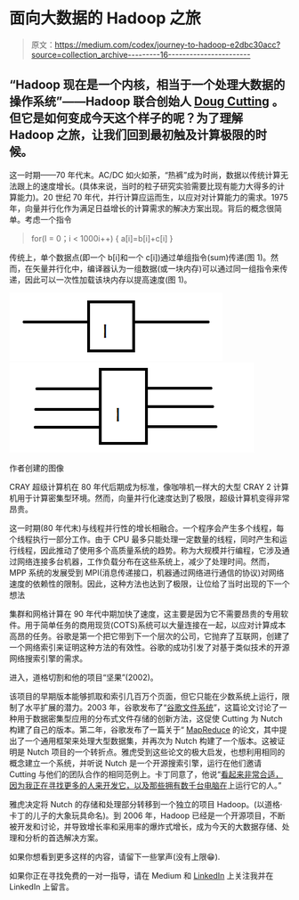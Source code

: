 # 面向大数据的 Hadoop 之旅

> 原文：<https://medium.com/codex/journey-to-hadoop-e2dbc30acc?source=collection_archive---------16----------------------->

## “Hadoop 现在是一个内核，相当于一个处理大数据的操作系统”——Hadoop 联合创始人 [Doug Cutting](https://www.youtube.com/watch?v=4jhSXsJCcEI) 。但它是如何变成今天这个样子的呢？为了理解 Hadoop 之旅，让我们回到最初触及计算极限的时候。

这一时期——70 年代末。AC/DC 如火如荼，“热裤”成为时尚，数据以传统计算无法跟上的速度增长。(具体来说，当时的粒子研究实验需要比现有能力大得多的计算能力)。20 世纪 70 年代，并行计算应运而生，以应对对计算能力的需求。1975 年，向量并行化作为满足日益增长的计算需求的解决方案出现。背后的概念很简单。考虑一个指令

> for(I = 0；i < 1000i++) { a[i]=b[i]+c[i] }

传统上，单个数据点(即一个 b[i]和一个 c[i])通过单组指令(sum)传递(图 1)。然而，在矢量并行化中，编译器认为一组数据(或一块内存)可以通过同一组指令来传递，因此可以一次性加载该块内存以提高速度(图 1)。

![](img/6b002dad6c0681822530cb3a9d0dfe48.png)![](img/7eb78e55f6b4d247379aace5aecb4f53.png)

作者创建的图像

CRAY 超级计算机在 80 年代后期成为标准，像咖啡机一样大的大型 CRAY 2 计算机用于计算密集型环境。然而，向量并行化速度达到了极限，超级计算机变得非常昂贵。

这一时期(80 年代末)与线程并行性的增长相融合。一个程序会产生多个线程，每个线程执行一部分工作。由于 CPU 最多只能处理一定数量的线程，同时产生和运行线程，因此推动了使用多个高质量系统的趋势。称为大规模并行编程，它涉及通过网络连接多台机器，工作负载分布在这些系统上，减少了处理时间。然而，MPP 系统的发展受到 MPI(消息传递接口，机器通过网络进行通信的协议)对网络速度的依赖性的限制。因此，这种方法也达到了极限，让位给了当时出现的下一个想法

集群和网格计算在 90 年代中期加快了速度，这主要是因为它不需要昂贵的专用软件。用于简单任务的商用现货(COTS)系统可以大量连接在一起，以应对计算成本高昂的任务。谷歌是第一个把它带到下一个层次的公司，它抛弃了互联网，创建了一个网络索引来证明这种方法的有效性。谷歌的成功引发了对基于类似技术的开源网络搜索引擎的需求。

进入，道格切割和他的项目“坚果”(2002)。

该项目的早期版本能够抓取和索引几百万个页面，但它只能在少数系统上运行，限制了水平扩展的潜力。2003 年，谷歌发布了“[谷歌文件系统](https://ai.google/research/pubs/pub51)”，这篇论文讨论了一种用于数据密集型应用的分布式文件存储的创新方法，这促使 Cutting 为 Nutch 构建了自己的版本。第二年，谷歌发布了一篇关于“ [MapReduce](https://ai.google/research/pubs/pub62) 的论文，其中提出了一个通用框架来处理大型数据集，并再次为 Nutch 构建了一个版本。这被证明是 Nutch 项目的一个转折点。雅虎受到这些论文的极大启发，也想利用相同的概念建立一个系统，并听说 Nutch 是一个开源搜索引擎，运行在他们邀请 Cutting 与他们的团队合作的相同范例上。卡丁同意了，他说“[看起来非常合适，因为我正在寻找更多的人来开发它，以及那些拥有数千台电脑在](https://gigaom.com/2013/03/04/the-history-of-hadoop-from-4-nodes-to-the-future-of-data/)上运行它的人。”

雅虎决定将 Nutch 的存储和处理部分转移到一个独立的项目 Hadoop。(以道格·卡丁的儿子的大象玩具命名)。到 2006 年，Hadoop 已经是一个开源项目，不断被开发和讨论，并导致增长率和采用率的爆炸式增长，成为今天的大数据存储、处理和分析的首选解决方案。

如果你想看到更多这样的内容，请留下一些掌声(没有上限😁).

如果你正在寻找免费的一对一指导，请在 Medium 和 [LinkedIn](https://www.linkedin.com/in/karunt/) 上关注我并在 LinkedIn 上留言。